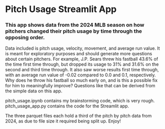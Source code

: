 # Pitch Usage Streamlit App
### This app shows data from the 2024 MLB season on how pitchers changed their pitch usage by time through the opposing order.

Data included is pitch usage, velocity, movement, and average run value. It is meant for exploratory purposes and should generate more questions about certain pitchers. For example, J.P. Sears
threw his fastball 43.6% of the time first time through, but dropped its usage to 31% and 31.6% on the second and third time through. It also saw worse results first time through, with an average
run value of -0.02 compared to 0.0 and 0.1, respectively. Why does he throw his fastball so much early on, and is this a possible fix for him to meaningfully improve? Questions like that can be 
derived from the simple data on this app.

pitch_usage.ipynb contains my brainstorming code, which is very rough.
pitch_usage_app.py contains the code for the Streamlit app.

The three parquet files each hold a third of the pitch by pitch data from 2024, as due to file size it required being split up. Enjoy!

